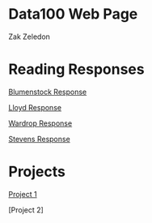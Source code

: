 # Data100 Web Page

Zak Zeledon

# Reading Responses
[Blumenstock Response](https://szzeledon.github.io/Data100-Workshop/Blumenstock)

[Lloyd Response](https://szzeledon.github.io/Data100-Workshop/T.%20Lloyd%20Response)

[Wardrop Response](https://szzeledon.github.io/Data100-Workshop/Wardrop%20Response)

[Stevens Response](https://szzeledon/github.io/Data100-Workshop/Stevens%20Response)

# Projects 
[Project 1](https://szzeledon.github.io/Data100-Workshop/Project1_Azerbaijan) 

[Project 2]
